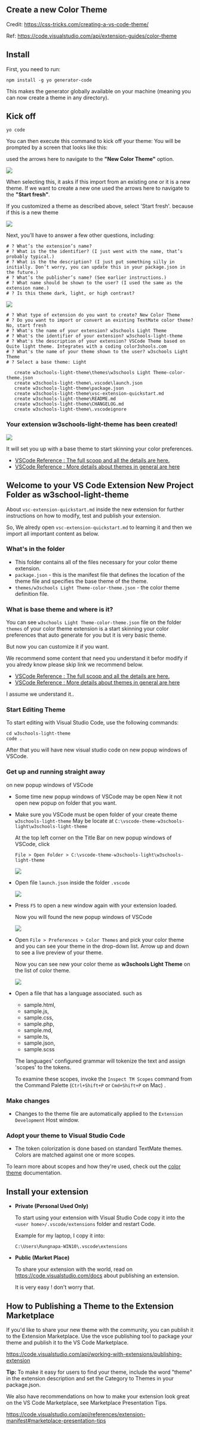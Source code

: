 ## Create a new Color Theme

Credit: https://css-tricks.com/creating-a-vs-code-theme/

Ref: https://code.visualstudio.com/api/extension-guides/color-theme

## Install
First, you need to run:

`npm install -g yo generator-code`

This makes the generator globally available on your machine (meaning you can now create a theme in any directory). 

## Kick off

`yo code`

You can then execute this command to kick off your theme:
You will be prompted by a screen that looks like this: 

used the arrows here to navigate to the **"New Color Theme"** option. 

![](https://raw.githubusercontent.com/kverawat/vscode-theme-w3schools-light/master/asset/images/yocode.png)

When selecting this, it asks if this import from an existing one or it is a new theme. If we want to create a new one used the arrows here to navigate to the  **"Start fresh"**.

If you customized a theme as described above, select 'Start fresh'. because if this is a new theme

![](https://raw.githubusercontent.com/kverawat/vscode-theme-w3schools-light/master/asset/images/yocode-colortheme.png)

Next, you’ll have to answer a few other questions, including:

```
# ? What’s the extension’s name?
# ? What is the the identifier? (I just went with the name, that’s probably typical.)
# ? What is the the description? (I just put something silly in initially. Don’t worry, you can update this in your package.json in the future.)
# ? What’s the publisher’s name? (See earlier instructions.)
# ? What name should be shown to the user? (I used the same as the extension name.)
# ? Is this theme dark, light, or high contrast?
```

![](https://raw.githubusercontent.com/kverawat/vscode-theme-w3schools-light/master/asset/images/yocode-colortheme-question.png)


```
# ? What type of extension do you want to create? New Color Theme
# ? Do you want to import or convert an existing TextMate color theme? No, start fresh
# ? What's the name of your extension? w3schools Light Theme
# ? What's the identifier of your extension? w3schools-light-theme
# ? What's the description of your extension? VSCode Theme based on Quite light theme. Integrates with a coding color3shools.com
# ? What's the name of your theme shown to the user? w3schools Light Theme
# ? Select a base theme: Light
```

```
   create w3schools-light-theme\themes\w3schools Light Theme-color-theme.json
   create w3schools-light-theme\.vscode\launch.json
   create w3schools-light-theme\package.json
   create w3schools-light-theme\vsc-extension-quickstart.md
   create w3schools-light-theme\README.md
   create w3schools-light-theme\CHANGELOG.md
   create w3schools-light-theme\.vscodeignore
```

### Your extension w3schools-light-theme has been created!

![](https://raw.githubusercontent.com/kverawat/vscode-theme-w3schools-light/master/asset/images/yocode-colortheme-question-answer.png)

It will set you up with a base theme to start skinning your color preferences.

- [VSCode Reference : The full scoop and all the details are here.](https://code.visualstudio.com/api/get-started/your-first-extension)
- [VSCode Reference : More details about themes in general are here](https://code.visualstudio.com/docs/getstarted/themes?WT.mc_id=csstricks-themearticle-sdras)


## Welcome to your VS Code Extension New Project Folder as w3school-light-theme

About `vsc-extension-quickstart.md` inside the new extension for further instructions
on how to modify, test and publish your extension.

So, We alredy open `vsc-extension-quickstart.md` to learning it and then we import all important content as below.

### What's in the folder

* This folder contains all of the files necessary for your color theme extension.
* `package.json` - this is the manifest file that defines the location of the theme file and specifies the base theme of the theme.
* `themes/w3schools Light Theme-color-theme.json` - the color theme definition file.

### What is base theme and where is it?

You can see `w3schools Light Theme-color-theme.json` file on the folder `themes` of your color theme extension is a start skinning your color preferences that auto generate for you but it is very basic theme.

But now you can customize it if you want.

We recommend some content that need you understand it befor modify if you alredy know please skip link we recommend below.

- [VSCode Reference : The full scoop and all the details are here.](https://code.visualstudio.com/api/get-started/your-first-extension)
- [VSCode Reference : More details about themes in general are here](https://code.visualstudio.com/docs/getstarted/themes?WT.mc_id=csstricks-themearticle-sdras)

I assume we understand it..

### Start Editing Theme

To start editing with Visual Studio Code, use the following commands:

```code
cd w3schools-light-theme
code .
```

After that you will have new visual studio code on new popup windows of VSCode.


### Get up and running straight away

on new popup windows of VSCode

* Some time new popup windows of VSCode may be open New it not open new popup on folder that you want.

* Make sure you VSCode must be open folder of your create theme `w3schools-light-theme` May be locate at `C:\vscode-theme-w3schools-light\w3schools-light-theme`
  
   At the top left corner on the Title Bar on new popup windows of VSCode, click 
   
   ```
   File > Open Folder > C:\vscode-theme-w3schools-light\w3schools-light-theme
   ```

   ![](https://raw.githubusercontent.com/kverawat/vscode-theme-w3schools-light/master/asset/images/vscode-open-folder-your-extension-theme.png)

* Open file `launch.json` inside the folder `.vscode`
  
    ![](https://raw.githubusercontent.com/kverawat/vscode-theme-w3schools-light/master/asset/images/launch-F5-ExtDevHost.png)

* Press `F5` to open a new window again with your extension loaded.
  
  Now you will found the new popup windows of VSCode

  ![](https://raw.githubusercontent.com/kverawat/vscode-theme-w3schools-light/master/asset/images/vscode-open-folder-your-extension-theme-F5.png)

* Open `File > Preferences > Color Themes` and pick your color theme and you can see your theme in the drop-down list. Arrow up and down to see a live preview of your theme.
  
  Now you can see new your color theme as **w3schools Light Theme** on the list of color theme.

  ![](https://raw.githubusercontent.com/kverawat/vscode-theme-w3schools-light/master/asset/images/launch-F5-ExtDevHost-NewTheme.png)

* Open a file that has a language associated. such as
   - sample.html, 
   - sample.js, 
   - sample.css, 
   - sample.php, 
   - sample.md, 
   - sample.ts, 
   - sample.json, 
   - sample.scss
  
  The languages' configured grammar will tokenize the text and assign 'scopes' to the tokens. 
  
  To examine these scopes, invoke the `Inspect TM Scopes` command from the Command Palette (`Ctrl+Shift+P` or `Cmd+Shift+P` on Mac) .

### Make changes

* Changes to the theme file are automatically applied to the `Extension Development` Host window.

### Adopt your theme to Visual Studio Code

* The token colorization is done based on standard TextMate themes. Colors are matched against one or more scopes.

To learn more about scopes and how they're used, check out the [color theme](https://code.visualstudio.com/api/extension-guides/color-theme) documentation.

## Install your extension

* **Private (Personal Used Only)** 
  
  To start using your extension with Visual Studio Code copy it into the `<user home>/.vscode/extensions` folder and restart Code.
  
  Example for my laptop, I copy it into:

  `C:\Users\Rungnapa-WIN10\.vscode\extensions`

* **Public (Market Place)**
  
  To share your extension with the world, read on https://code.visualstudio.com/docs about publishing an extension.

  It is very easy ! don't worry that.

## How to Publishing a Theme to the Extension Marketplace

If you'd like to share your new theme with the community, you can publish it to the Extension Marketplace. Use the vsce publishing tool to package your theme and publish it to the VS Code Marketplace.

https://code.visualstudio.com/api/working-with-extensions/publishing-extension

**Tip:** To make it easy for users to find your theme, include the word "theme" in the extension description and set the Category to Themes in your package.json.

We also have recommendations on how to make your extension look great on the VS Code Marketplace, see Marketplace Presentation Tips.

https://code.visualstudio.com/api/references/extension-manifest#marketplace-presentation-tips
